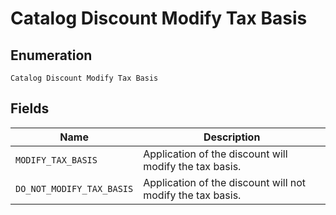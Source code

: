 
# Catalog Discount Modify Tax Basis

## Enumeration

`Catalog Discount Modify Tax Basis`

## Fields

| Name | Description |
|  --- | --- |
| `MODIFY_TAX_BASIS` | Application of the discount will modify the tax basis. |
| `DO_NOT_MODIFY_TAX_BASIS` | Application of the discount will not modify the tax basis. |

